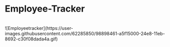 # Employee-Tracker
<br />
![Employeetracker](https://user-images.githubusercontent.com/62285850/98898461-a5f15000-24e8-11eb-8692-c30f08dada4a.gif)

